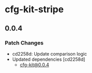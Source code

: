 # cfg-kit-stripe

## 0.0.4

### Patch Changes

- cd2258d: Update comparison logic
- Updated dependencies [cd2258d]
  - cfg-kit@0.0.4
